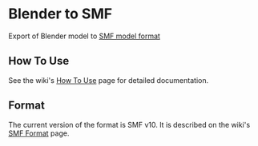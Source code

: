 # Blender to SMF
Export of Blender model to [SMF model format](https://forum.yoyogames.com/index.php?threads/smf-3d-skeletal-animation-now-with-a-custom-blender-exporter.19806/)

## How To Use
See the wiki's [How To Use](https://github.com/blender-to-gmstudio/blender-to-smf/wiki/How-To-Use) page for detailed documentation.

## Format
The current version of the format is SMF v10.
It is described on the wiki's [SMF Format](https://github.com/blender-to-gmstudio/blender-to-smf/wiki/SMF-Format) page.
